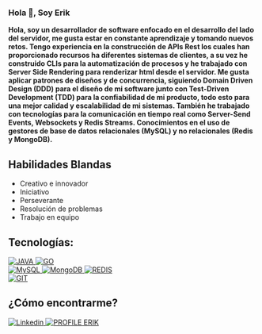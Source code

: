 ### Hola 👋, Soy Erik


**Hola, soy un desarrollador de software enfocado en el desarrollo del lado del servidor,
 me gusta estar en constante aprendizaje y tomando nuevos retos. Tengo experiencia en la
 construcción de APIs Rest los cuales han proporcionado recursos ha diferentes sistemas de clientes, 
 a su vez he construido CLIs para la automatización de procesos y he trabajado con
 Server Side Rendering para renderizar html desde el servidor.
 Me gusta aplicar patrones de diseños y de concurrencia, siguiendo Domain Driven Design (DDD)
 para el diseño de mi software junto con Test-Driven Development (TDD) para la confiabilidad de mi
 producto, todo esto para una mejor calidad y escalabilidad de mi sistemas.
 También he trabajado con tecnologías para la comunicación en tiempo real como Server-Send Events,
 Websockets y Redis Streams.
 Conocimientos en el uso de gestores de base de datos relacionales (MySQL) y no relacionales
 (Redis y MongoDB).**
 
## Habilidades Blandas
<ul>
  <li>Creativo e innovador</li>
  <li>Iniciativo</li>
  <li>Perseverante</li>
  <li>Resolución de problemas</li>
  <li>Trabajo en equipo</li>
</ul>

## Tecnologías:
<a href="https://www.java.com/">
    <img src="https://img.shields.io/badge/Java-red?style=for-the-badge&amp;logo=java&amp;logoColor=white&amp;labelColor=101010" alt="JAVA" >
</a>

<a href="https://golang.org/">
    <img src="https://img.shields.io/badge/Go-00ADD8?style=for-the-badge&logo=go&amp;&logoColor=white&amp;labelColor=101010" alt="GO">
</a>

</br>
<a href="https://www.mysql.com/">
    <img src="https://img.shields.io/badge/MySQL-4479A1?style=for-the-badge&amp;logo=mysql&amp;logoColor=white&amp;labelColor=101010" alt="MySQL" >
</a>

<a href="https://www.mongodb.com/">
    <img src="https://img.shields.io/badge/MongoDB-47A248?style=for-the-badge&amp;logo=mongodb&amp;logoColor=white&amp;labelColor=101010" alt="MongoDB" >
</a>

<a href="https://redis.io/">
    <img src="https://img.shields.io/badge/Redis-red?style=for-the-badge&amp;logo=redis&logoColor=white&amp;labelColor=101010" alt="REDIS" >
</a>

</br>
<a href="https://git-scm.com/">
    <img src="https://img.shields.io/badge/Git-black?style=for-the-badge&logo=git&logoColor=white&amp;labelColor=orange" alt="GIT">
</a>

## ¿Cómo encontrarme?
<a href="https://www.linkedin.com/in/erik-sostenes-simon/" rel="nofollow">
    <img src="https://img.shields.io/badge/LinkedIn-Erik_Sostenes-0077B5?style=for-the-badge&amp;logo=linkedin&amp;logoColor=white&amp;labelColor=101010" alt="Linkedin">
</a>

<a href="https://erik-sostenes.github.io" rel="nofollow">
    <img src="https://img.shields.io/badge/Link_Site-erik.io-39E09B?style=for-the-badge&amp;logo=Linktree&amp;logoColor=white&amp;labelColor=101010" alt="PROFILE ERIK">
</a>
